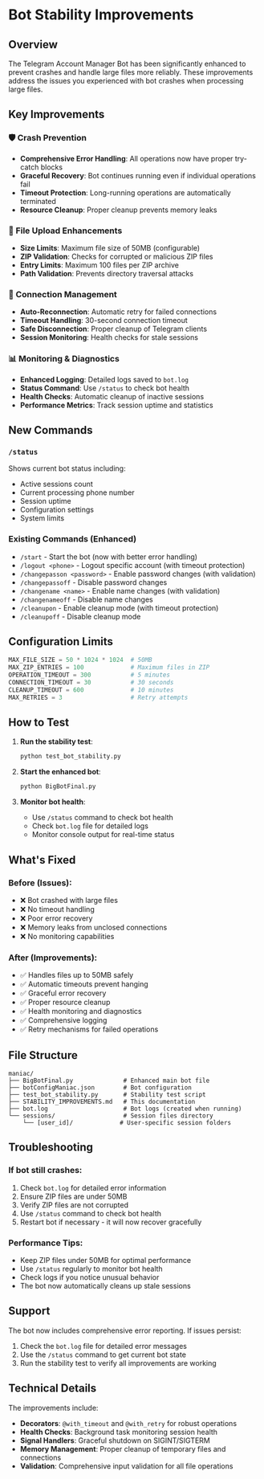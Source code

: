 # Bot Stability Improvements

## Overview
The Telegram Account Manager Bot has been significantly enhanced to prevent crashes and handle large files more reliably. These improvements address the issues you experienced with bot crashes when processing large files.

## Key Improvements

### 🛡️ Crash Prevention
- **Comprehensive Error Handling**: All operations now have proper try-catch blocks
- **Graceful Recovery**: Bot continues running even if individual operations fail
- **Timeout Protection**: Long-running operations are automatically terminated
- **Resource Cleanup**: Proper cleanup prevents memory leaks

### 📁 File Upload Enhancements
- **Size Limits**: Maximum file size of 50MB (configurable)
- **ZIP Validation**: Checks for corrupted or malicious ZIP files
- **Entry Limits**: Maximum 100 files per ZIP archive
- **Path Validation**: Prevents directory traversal attacks

### 🔄 Connection Management
- **Auto-Reconnection**: Automatic retry for failed connections
- **Timeout Handling**: 30-second connection timeout
- **Safe Disconnection**: Proper cleanup of Telegram clients
- **Session Monitoring**: Health checks for stale sessions

### 📊 Monitoring & Diagnostics
- **Enhanced Logging**: Detailed logs saved to `bot.log`
- **Status Command**: Use `/status` to check bot health
- **Health Checks**: Automatic cleanup of inactive sessions
- **Performance Metrics**: Track session uptime and statistics

## New Commands

### `/status`
Shows current bot status including:
- Active sessions count
- Current processing phone number
- Session uptime
- Configuration settings
- System limits

### Existing Commands (Enhanced)
- `/start` - Start the bot (now with better error handling)
- `/logout <phone>` - Logout specific account (with timeout protection)
- `/changepasson <password>` - Enable password changes (with validation)
- `/changepassoff` - Disable password changes
- `/changename <name>` - Enable name changes (with validation)
- `/changenameoff` - Disable name changes
- `/cleanupon` - Enable cleanup mode (with timeout protection)
- `/cleanupoff` - Disable cleanup mode

## Configuration Limits

```python
MAX_FILE_SIZE = 50 * 1024 * 1024  # 50MB
MAX_ZIP_ENTRIES = 100             # Maximum files in ZIP
OPERATION_TIMEOUT = 300           # 5 minutes
CONNECTION_TIMEOUT = 30           # 30 seconds
CLEANUP_TIMEOUT = 600             # 10 minutes
MAX_RETRIES = 3                   # Retry attempts
```

## How to Test

1. **Run the stability test**:
   ```bash
   python test_bot_stability.py
   ```

2. **Start the enhanced bot**:
   ```bash
   python BigBotFinal.py
   ```

3. **Monitor bot health**:
   - Use `/status` command to check bot health
   - Check `bot.log` file for detailed logs
   - Monitor console output for real-time status

## What's Fixed

### Before (Issues):
- ❌ Bot crashed with large files
- ❌ No timeout handling
- ❌ Poor error recovery
- ❌ Memory leaks from unclosed connections
- ❌ No monitoring capabilities

### After (Improvements):
- ✅ Handles files up to 50MB safely
- ✅ Automatic timeouts prevent hanging
- ✅ Graceful error recovery
- ✅ Proper resource cleanup
- ✅ Health monitoring and diagnostics
- ✅ Comprehensive logging
- ✅ Retry mechanisms for failed operations

## File Structure

```
maniac/
├── BigBotFinal.py              # Enhanced main bot file
├── botConfigManiac.json        # Bot configuration
├── test_bot_stability.py       # Stability test script
├── STABILITY_IMPROVEMENTS.md   # This documentation
├── bot.log                     # Bot logs (created when running)
└── sessions/                   # Session files directory
    └── [user_id]/             # User-specific session folders
```

## Troubleshooting

### If bot still crashes:
1. Check `bot.log` for detailed error information
2. Ensure ZIP files are under 50MB
3. Verify ZIP files are not corrupted
4. Use `/status` command to check bot health
5. Restart bot if necessary - it will now recover gracefully

### Performance Tips:
- Keep ZIP files under 50MB for optimal performance
- Use `/status` regularly to monitor bot health
- Check logs if you notice unusual behavior
- The bot now automatically cleans up stale sessions

## Support

The bot now includes comprehensive error reporting. If issues persist:
1. Check the `bot.log` file for detailed error messages
2. Use the `/status` command to get current bot state
3. Run the stability test to verify all improvements are working

## Technical Details

The improvements include:
- **Decorators**: `@with_timeout` and `@with_retry` for robust operations
- **Health Checks**: Background task monitoring session health
- **Signal Handlers**: Graceful shutdown on SIGINT/SIGTERM
- **Memory Management**: Proper cleanup of temporary files and connections
- **Validation**: Comprehensive input validation for all file operations
